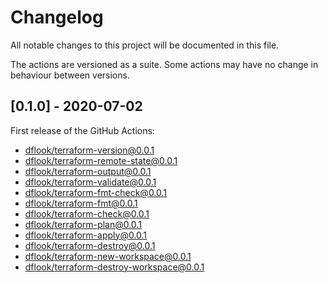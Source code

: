 # Changelog
All notable changes to this project will be documented in this file.

The actions are versioned as a suite. Some actions may have no change
in behaviour between versions.

## [0.1.0] - 2020-07-02

First release of the GitHub Actions:
- [dflook/terraform-version@0.0.1](terraform-version)
- [dflook/terraform-remote-state@0.0.1](terraform-remote-state)
- [dflook/terraform-output@0.0.1](terraform-output)
- [dflook/terraform-validate@0.0.1](terraform-validate)
- [dflook/terraform-fmt-check@0.0.1](terraform-fmt-check)
- [dflook/terraform-fmt@0.0.1](terraform-fmt)
- [dflook/terraform-check@0.0.1](terraform-check)
- [dflook/terraform-plan@0.0.1](terraform-plan)
- [dflook/terraform-apply@0.0.1](terraform-apply)
- [dflook/terraform-destroy@0.0.1](terraform-destroy)
- [dflook/terraform-new-workspace@0.0.1](terraform-new-workspace)
- [dflook/terraform-destroy-workspace@0.0.1](terraform-destroy-workspace)

[0.0.1]: https://github.com/dflook/terraform-github-actions/releases/tag/v0.0.1
